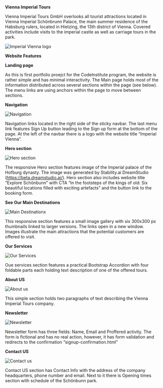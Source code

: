 **Vienna Imperial Tours**

Vienna Imperial Tours GmbH overlooks all tourist attractions located in Vienna Imperial Schönbrunn Palace, the main summer residence of the Habsburg rulers, located in Hietzing, the 13th district of Vienna. Covered activities include visits to the imperial castle as well as carriage tours in the park. 

![Imperial Vienna logo](https://alexeykopchinskiy.github.io/Portfolio-project-1/assets/images/Responsivness-preview.jpg)

**Website Features**

**Landing page**

As this is first portfolio proejct for the CodeInstitute program, the website is rather simple and has minimal interactivity. The Main page holds most of the information distributed across several sections within the page (see below). The menu links are using anchors within the page to move between sections. 

**Navigation**

![Navigation](https://alexeykopchinskiy.github.io/Portfolio-project-1/assets/images/readme-images/navbar.jpg)

Navigation links located in the right side of the sticky navbar. The last menu link features Sign Up button leading to the Sign up form at the bottom of the page. At the left of the navbar there is a logo with the website title “Imperial Vienna”. 

**Hero section**

![Hero section](https://alexeykopchinskiy.github.io/Portfolio-project-1/assets/images/readme-images/hero-section.jpg)

The responsive Hero section features image of the Imperial palace of the Hofburg dynasty. The image was generated by Stability.ai DreamStudio (https://beta.dreamstudio.ai/). Hero section also includes website title “Explore Schönbunn” with CTA “In the footsteps of the kings of old: Six beautiful locations filled with exciting artefacts” and the button link to the booking form.

**See Our Main Destinations**

![Main Destinationx](https://alexeykopchinskiy.github.io/Portfolio-project-1/assets/images/readme-images/main-destinations.jpg)

This responsive section features a small image gallery with six 300x300 px thumbnails linked to larger versions. The links open in a new window. Images illustrate the main attractions that the potential customers are offered to visit.

**Our Services**

![Our Services](https://alexeykopchinskiy.github.io/Portfolio-project-1/assets/images/readme-images/our-servives.jpg)

Oue services section features a practical Bootstrap Accordion with four foldable parts each holding text description of one of the offered tours.

**About US**

![About us](https://alexeykopchinskiy.github.io/Portfolio-project-1/assets/images/readme-images/about-us.jpg)

This simple section holds two paragraphs of text describing the Vienna Imperial Tours company.

**Newsletter**

![Newsletter](https://alexeykopchinskiy.github.io/Portfolio-project-1/assets/images/readme-images/newsletter-sign-up.jpg)

Newsletter form has three fields: Name, Email and Proffered activity. The form is fictional and has no real action, however, it has form validation and redirects to the confirmation “signup-confirmation.html”

**Contact US**

![Contact us](https://alexeykopchinskiy.github.io/Portfolio-project-1/assets/images/readme-images/contact-us.jpg)

Contact US section has Contact Info with the address of the company headquarters, phone number and email. Next to it there is Opening times section with schedule of the Schönbunn park.


